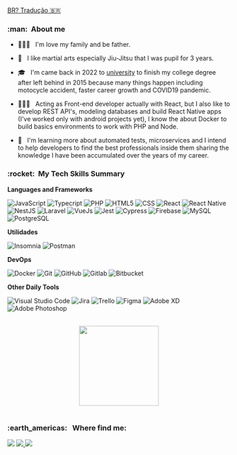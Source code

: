 <a href="https://github-com.translate.goog/MoraesGil?_x_tr_sl=en&_x_tr_tl=pt&_x_tr_hl=pt-BR&_x_tr_pto=wapp">BR? Tradução 🇧🇷</a>

<h3> :man: &nbsp;About me</h3>

-   👨‍👩‍👦 &nbsp; I'm love my family and be father.
-   🥋 &nbsp; I like martial arts especially Jiu-Jitsu that I was pupil for 3 years.
-   🎓 &nbsp; I'm came back in 2022 to <a href="https://www.unoeste.br/graduacao/faculdade-de-sistemas-internet">university</a> to finish my college degree after left behind in 2015 because many things happen including motocycle accident, faster career growth and COVID19 pandemic.
-   👨🏻‍💻 &nbsp; Acting as Front-end developer actually with React, but I also like to develop REST API's, modeling databases and build React Native apps (I've worked only with android projects yet), I know the about Docker to build basics environments to work with PHP and Node.

-   🌱 &nbsp; I'm learning more about automated tests, microservices and I intend to help developers to find the best professionals inside them sharing the knowledge I have been accumulated over the years of my career.

<h3> :rocket: &nbsp;My Tech Skills Summary</h3>

**Languages and Frameworks**

![JavaScript](https://img.shields.io/badge/-JavaScript-333333?style=flat&logo=javascript)
![Typecript](https://img.shields.io/badge/-TypeScript-333333?style=flat&logo=type)
![PHP](https://img.shields.io/badge/php-333333?style=flat&logo=php)
![HTML5](https://img.shields.io/badge/-HTML5-333333?style=flat&logo=HTML5)
![CSS](https://img.shields.io/badge/-CSS-333333?style=flat&logo=CSS3&logoColor=1572B6)
![React](https://img.shields.io/badge/-React-333333?style=flat&logo=react)
![React Native](https://img.shields.io/badge/-React%20Native-333333?style=flat&logo=react)
![NestJS](https://img.shields.io/badge/-NestJS-333333?style=flat&logo=nestjs)
![Laravel](https://img.shields.io/badge/-Laravel-333333?style=flat&logo=laravel)
![VueJs](https://img.shields.io/badge/-VueJs-333333?style=flat&logo=vue.js)
![Jest](https://img.shields.io/badge/-Jest-333333?style=flat&logo=jest)
![Cypress](https://img.shields.io/badge/-Cypress-333333?style=flat&logo=cypress)
![Firebase](https://img.shields.io/badge/-Firebase-333333?style=flat&logo=firebase)
![MySQL](https://img.shields.io/badge/-MySQL-333333?style=flat&logo=mysql)
![PostgreSQL](https://img.shields.io/badge/-Postgre-333333?style=flat&logo=PostgreSQL)

**Utilidades**

![Insomnia](https://img.shields.io/badge/-Insomnia-333333?style=flat&logo=insomnia)
![Postman](https://img.shields.io/badge/-Postman-333333?style=flat&logo=postman)

**DevOps**

![Docker](https://img.shields.io/badge/-Docker-333333?style=flat&logo=docker)
![Git](https://img.shields.io/badge/-Git-333333?style=flat&logo=git)
![GitHub](https://img.shields.io/badge/-GitHub-333333?style=flat&logo=github)
![Gitlab](https://img.shields.io/badge/-Gitlab-333333?style=flat&logo=gitlab)
![Bitbucket](https://img.shields.io/badge/-Bitbucket-333333?style=flat&logo=bitbucket)

**Other Daily Tools**

![Visual Studio Code](https://img.shields.io/badge/-Visual%20Studio%20Code-333333?style=flat&logo=visual-studio-code&logoColor=007ACC)
![Jira](https://img.shields.io/badge/-Jira-333333?style=flat&logo=jira&logoColor=007ACC)
![Trello](https://img.shields.io/badge/-Trello-333333?style=flat&logo=trello&logoColor=007ACC)
![Figma](https://img.shields.io/badge/-Figma-333333?style=flat&logo=figma&logoColor=007ACC)
![Adobe XD](https://img.shields.io/badge/-Adobe%20XD-333333?style=flat&logo=adobe-xd&logoColor=007ACC)
![Adobe Photoshop](https://img.shields.io/badge/-Adobe%20Photoshop-333333?style=flat&logo=adobe-photoshop&logoColor=007ACC)

<br/>
 <div align="center"> 
  <img height="180em" src="https://github-readme-stats.vercel.app/api?username=MoraesGil&show_icons=true&theme=algolia&include_all_commits=true&count_private=true"/> 
</div> 
<br/>

<h3> :earth_americas: &nbsp; Where find me: </h3>

<div> 
<a href="https://www.linkedin.com/in/moraesgil/" target="_blank"><img src="https://img.shields.io/badge/-LinkedIn-%230077B5?style=for-the-badge&logo=linkedin&logoColor=white"></a> 
<a href="https://www.youtube.com/channel/UCuHv1xKgaJwlUz_lRWp0Kmg" target="_blank">
  <img src="https://img.shields.io/badge/YouTube-FF0000?style=for-the-badge&logo=youtube&logoColor=white">
  </a>
  
  <a href="https://www.instagram.com/dev.altovalor/" target="_blank">
    <img src="https://img.shields.io/badge/-Instagram-%23E4405F?style=for-the-badge&logo=instagram&logoColor=white">
  </a> 
</div>
